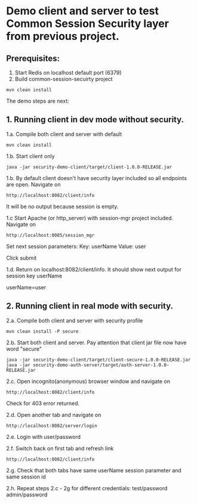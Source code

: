 # Demo client and server to test Common Session Security layer from previous project.

## Prerequisites:

  1. Start Redis on localhost default port (6379)
  2. Build common-session-secuirty project

	mvn clean install

The demo steps are next:

## 1. Running client in dev mode without security.

  1.a. Compile both client and server with default

    mvn clean install

  1.b. Start client only

    java -jar security-demo-client/target/client-1.0.0-RELEASE.jar
  
  1.b. By default client doesn't have security layer included so all endpoints are open. Navigate on

    http://localhost:8082/client/info

It will be no output because session is empty.

  1.c Start Apache (or http_server)  with session-mgr project included. Navigate on

    http://localhost:8085/session_mgr

Set next session parameters:
  Key: userName
  Value: user
  
Click submit

1.d. Return on localhost:8082/client/info. It should show next output for session key userName

userName=user

## 2. Running client in real mode with security.

  2.a. Compile both client and server with security profile

    mvn clean install -P secure

  2.b. Start both client and server. Pay attention that client jar file now have word "secure"

    java -jar security-demo-client/target/client-secure-1.0.0-RELEASE.jar
    java -jar security-demo-auth-server/target/auth-server-1.0.0-RELEASE.jar 
    
  2.c. Open incognito(anonymous) browser window and navigate on

    http://localhost:8082/client/info

Check for 403 error returned.

  2.d. Open another tab and navigate on

    http://localhost:8082/server/login

  2.e. Login with user/password

  2.f. Switch back on first tab and refresh link

    http://localhost:8082/client/info

  2.g. Check that both tabs have same userName session parameter and same session id

  2.h. Repeat steps 2.c - 2g for different credentials: 
  test/password
  admin/password
